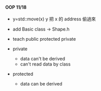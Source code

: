 ####  OOP 11/18

- y=std::move(x) y 把 x 的 address 偷過來
- add Basic class -> Shape.h
- teach public protected private

- private
    - data can't be derived
    - can't read data by class

- protected
    - data can be derived


